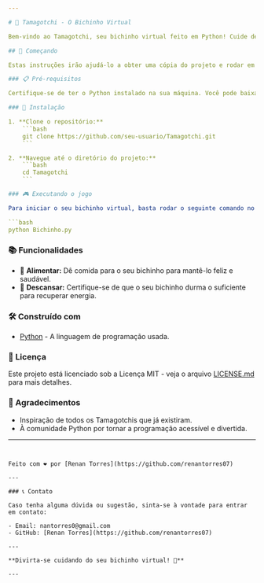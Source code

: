 ```yaml
---

# 🐣 Tamagotchi - O Bichinho Virtual

Bem-vindo ao Tamagotchi, seu bichinho virtual feito em Python! Cuide dele, alimente e veja-o crescer!

## 🚀 Começando

Estas instruções irão ajudá-lo a obter uma cópia do projeto e rodar em sua máquina local para fins de desenvolvimento e teste.

### 📋 Pré-requisitos

Certifique-se de ter o Python instalado na sua máquina. Você pode baixar o Python [aqui](https://www.python.org/downloads/).

### 🔧 Instalação

1. **Clone o repositório:**
    ```bash
    git clone https://github.com/seu-usuario/Tamagotchi.git
    ```

2. **Navegue até o diretório do projeto:**
    ```bash
    cd Tamagotchi
    ```

### 🎮 Executando o jogo

Para iniciar o seu bichinho virtual, basta rodar o seguinte comando no terminal:

```bash
python Bichinho.py
```

### 📚 Funcionalidades

- 🌟 **Alimentar:** Dê comida para o seu bichinho para mantê-lo feliz e saudável.
- 🛌 **Descansar:** Certifique-se de que o seu bichinho durma o suficiente para recuperar energia.

### 🛠️ Construído com

- [Python](https://www.python.org/) - A linguagem de programação usada.

### 📄 Licença

Este projeto está licenciado sob a Licença MIT - veja o arquivo [LICENSE.md](LICENSE.md) para mais detalhes.

### 🎉 Agradecimentos

- Inspiração de todos os Tamagotchis que já existiram.
- À comunidade Python por tornar a programação acessível e divertida.

---
```


Feito com ❤️ por [Renan Torres](https://github.com/renantorres07)

---

### 📞 Contato

Caso tenha alguma dúvida ou sugestão, sinta-se à vontade para entrar em contato:

- Email: nantorres0@gmail.com
- GitHub: [Renan Torres](https://github.com/renantorres07)

---

**Divirta-se cuidando do seu bichinho virtual! 🐾**

---
